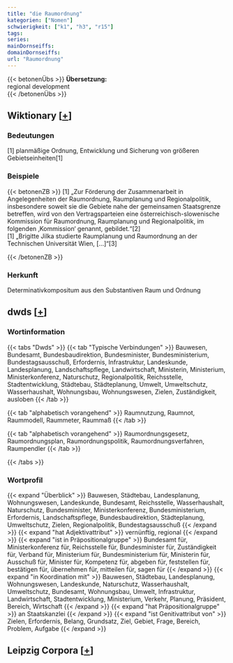 ```yaml
---
title: "die Raumordnung"
kategorien: ["Nomen"]
schwierigkeit: ["k1", "h3", "r15"]
tags:
series:
mainDornseiffs:
domainDornseiffs:
url: "Raumordnung"
---
```


{{< betonenÜbs >}}
**Übersetzung:**  
regional development  
{{< /betonenÜbs >}}

## Wiktionary [[+](https://de.wiktionary.org/wiki/Raumordnung)]

### Bedeutungen
[1] planmäßige Ordnung, Entwicklung und Sicherung von größeren Gebietseinheiten[1]  

### Beispiele
{{< betonenZB >}}
[1] „Zur Förderung der Zusammenarbeit in Angelegenheiten der Raumordnung, Raumplanung und Regionalpolitik, insbesondere soweit sie die Gebiete nahe der gemeinsamen Staatsgrenze betreffen, wird von den Vertragsparteien eine österreichisch-slowenische Kommission für Raumordnung, Raumplanung und Regionalpolitik, im folgenden ‚Kommission‘ genannt, gebildet.“[2]  
[1] „Brigitte Jilka studierte Raumplanung und Raumordnung an der Technischen Universität Wien, […]“[3]  

{{< /betonenZB >}}
### Herkunft
Determinativkompositum aus den Substantiven Raum und Ordnung  



## dwds [[+](https://www.dwds.de/wb/Raumordnung)]

### Wortinformation
{{< tabs "Dwds" >}}
{{< tab "Typische Verbindungen" >}}
Bauwesen, Bundesamt, Bundesbaudirektion, Bundesminister, Bundesministerium, Bundestagsausschuß, Erfordernis, Infrastruktur, Landeskunde, Landesplanung, Landschaftspflege, Landwirtschaft, Ministerin, Ministerium, Ministerkonferenz, Naturschutz, Regionalpolitik, Reichsstelle, Stadtentwicklung, Städtebau, Städteplanung, Umwelt, Umweltschutz, Wasserhaushalt, Wohnungsbau, Wohnungswesen, Zielen, Zuständigkeit, ausloben
{{< /tab >}}

{{< tab "alphabetisch vorangehend" >}}
Raumnutzung, Raumnot, Raummodell, Raummeter, Raummaß
{{< /tab >}}

{{< tab "alphabetisch vorangehend" >}}
Raumordnungsgesetz, Raumordnungsplan, Raumordnungspolitik, Raumordnungsverfahren, Raumpendler
{{< /tab >}}

{{< /tabs >}}

### Wortprofil
{{< expand "Überblick" >}} Bauwesen, Städtebau, Landesplanung, Wohnungswesen, Landeskunde, Bundesamt, Reichsstelle, Wasserhaushalt, Naturschutz, Bundesminister, Ministerkonferenz, Bundesministerium, Erfordernis, Landschaftspflege, Bundesbaudirektion, Städteplanung, Umweltschutz, Zielen, Regionalpolitik, Bundestagsausschuß {{< /expand >}}
{{< expand "hat Adjektivattribut" >}} vernünftig, regional {{< /expand >}}
{{< expand "ist in Präpositionalgruppe" >}} Bundesamt für, Ministerkonferenz für, Reichsstelle für, Bundesminister für, Zuständigkeit für, Verband für, Ministerium für, Bundesministerium für, Ministerin für, Ausschuß für, Minister für, Kompetenz für, abgeben für, feststellen für, bestätigen für, übernehmen für, mitteilen für, sagen für {{< /expand >}}
{{< expand "in Koordination mit" >}} Bauwesen, Städtebau, Landesplanung, Wohnungswesen, Landeskunde, Naturschutz, Wasserhaushalt, Umweltschutz, Bundesamt, Wohnungsbau, Umwelt, Infrastruktur, Landwirtschaft, Stadtentwicklung, Ministerium, Verkehr, Planung, Präsident, Bereich, Wirtschaft {{< /expand >}}
{{< expand "hat Präpositionalgruppe" >}} an Staatskanzlei {{< /expand >}}
{{< expand "ist Genitivattribut von" >}} Zielen, Erfordernis, Belang, Grundsatz, Ziel, Gebiet, Frage, Bereich, Problem, Aufgabe {{< /expand >}}

## Leipzig Corpora [[+](https://corpora.uni-leipzig.de/en/res?word=Raumordnung&corpusId=deu_newscrawl-public_2018)]

